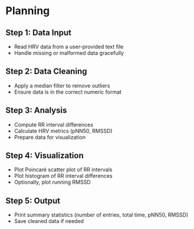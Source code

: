# Planning

## Step 1: Data Input
- Read HRV data from a user-provided text file
- Handle missing or malformed data gracefully

## Step 2: Data Cleaning
- Apply a median filter to remove outliers
- Ensure data is in the correct numeric format

## Step 3: Analysis
- Compute RR interval differences
- Calculate HRV metrics (pNN50, RMSSD)
- Prepare data for visualization

## Step 4: Visualization
- Plot Poincaré scatter plot of RR intervals
- Plot histogram of RR interval differences
- Optionally, plot running RMSSD

## Step 5: Output
- Print summary statistics (number of entries, total time, pNN50, RMSSD)
- Save cleaned data if needed
